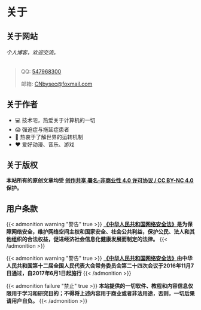 ﻿# 关于


## 关于网站
###### 个人博客，欢迎交流。 
> QQ: [547968300](https://api.btstu.cn/qqtalk/api.php?qq=547968300) 
> 
> 邮箱: [CNbysec@foxmail.com](mailto:CNbysec@foxmail.com)

## 关于作者
* :computer: 技术宅，热爱关于计算机的一切
* :scream: 强迫症与拖延症患者
* :thinking: 热衷于了解世界的运转机制
* :heart: 爱好动漫、音乐、游戏

## 关于版权
**本站所有的原创文章均受 [创作共享 署名-非商业性 4.0 许可协议 / CC BY-NC 4.0](https://creativecommons.org/licenses/by-nc/4.0/) 保护。**

## 用户条款
{{< admonition warning "警告" true >}}
**[《中华人民共和国网络安全法》](http://www.cac.gov.cn/2016-11/07/c_1119867116.htm)是为保障网络安全，维护网络空间主权和国家安全、社会公共利益，保护公民、法人和其他组织的合法权益，促进经济社会信息化健康发展而制定的法律。**
{{< /admonition >}}

{{< admonition warning "警告" true >}}
**[《中华人民共和国网络安全法》](http://www.cac.gov.cn/2016-11/07/c_1119867116.htm)由中华人民共和国第十二届全国人民代表大会常务委员会第二十四次会议于2016年11月7日通过，自2017年6月1日起施行**
{{< /admonition >}}

{{< admonition failure "禁止" true >}}
**本站提供的一切软件、教程和内容信息仅限用于学习和研究目的；不得将上述内容用于商业或者非法用途，否则，一切后果请用户自负。**
{{< /admonition >}}


<!--
    <script src="https://www.bysec.cn/OSS/js/jquery.min.js"></script>
    <script src="https://www.bysec.cn/OSS/js/live2dcubismcore.min.js"></script>
    <script src="https://www.bysec.cn/OSS/js/pixi.min.js"></script>
    <script src="https://www.bysec.cn/OSS/js/live2dcubismframework.js"></script>
    <script src="https://www.bysec.cn/OSS/js/live2dcubismpixi.js"></script>
    <script src="https://www.bysec.cn/OSS/js/l2d.js"></script> 
    <script src="https://www.bysec.cn/OSS/js/main.js"></script>
-->

<!-- 
    <script src="https://apps.bdimg.com/libs/jquery/2.1.4/jquery.min.js"></script>
    <script src="https://cdn.jsdelivr.net/gh/litstronger/live2d-moc3@master/js/frame/live2dcubismcore.min.js"></script>
    <script src="https://cdnjs.cloudflare.com/ajax/libs/pixi.js/4.6.1/pixi.min.js"></script>
    <script src="https://cdn.jsdelivr.net/gh/litstronger/live2d-moc3@master/js/live2dcubismframework.js"></script>
    <script src="https://cdn.jsdelivr.net/gh/litstronger/live2d-moc3@master/js/live2dcubismpixi.js"></script>
    <script src="https://cdn.jsdelivr.net/gh/litstronger/live2d-moc3@master/js/l2d.js"></script>
    <script src="https://cdn.jsdelivr.net/gh/CNbysec/CNbysec.github.io/OSS/js/main.js"></script>

    <div class="Canvas" id="L2dCanvas"></div>
    <script>
        var dataArray = new Array();
        var dataArray = {{ .Site.Params.l2d.role }};
        var config = {
            width: {{ .Site.Params.l2d.width }},
            height: {{ .Site.Params.l2d.height }},
            left: {{ .Site.Params.l2d.left }},
            bottom: {{ .Site.Params.l2d.bottom }},
            basePath: {{ .Site.Params.l2d.basePath }},
            role: dataArray[parseInt(Math.random()*dataArray.length)],
            background: {{ .Site.Params.l2d.background }},
            opacity: {{ .Site.Params.l2d.opacity }}
        }
        var v = new Viewer(config);
    </script> 
-->
